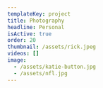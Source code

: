 ```yaml
---
templateKey: project
title: Photography
headline: Personal
isActive: true
order: 20
thumbnail: /assets/rick.jpeg
videos: []
image:
  - /assets/katie-button.jpg
  - /assets/nfl.jpg
---
```


